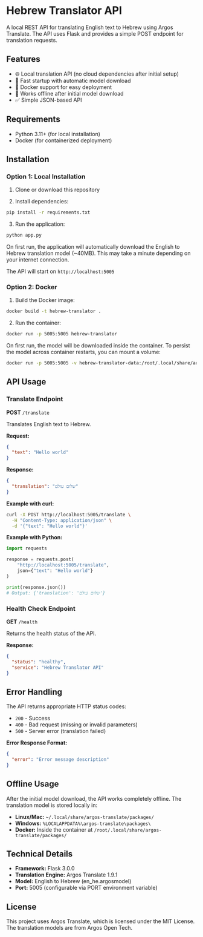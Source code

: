 # Hebrew Translator API

A local REST API for translating English text to Hebrew using Argos Translate. The API uses Flask and provides a simple POST endpoint for translation requests.

## Features

- 🌐 Local translation API (no cloud dependencies after initial setup)
- 🚀 Fast startup with automatic model download
- 🐳 Docker support for easy deployment
- 💪 Works offline after initial model download
- ✅ Simple JSON-based API

## Requirements

- Python 3.11+ (for local installation)
- Docker (for containerized deployment)

## Installation

### Option 1: Local Installation

1. Clone or download this repository

2. Install dependencies:
```bash
pip install -r requirements.txt
```

3. Run the application:
```bash
python app.py
```

On first run, the application will automatically download the English to Hebrew translation model (~40MB). This may take a minute depending on your internet connection.

The API will start on `http://localhost:5005`

### Option 2: Docker

1. Build the Docker image:
```bash
docker build -t hebrew-translator .
```

2. Run the container:
```bash
docker run -p 5005:5005 hebrew-translator
```

On first run, the model will be downloaded inside the container. To persist the model across container restarts, you can mount a volume:

```bash
docker run -p 5005:5005 -v hebrew-translator-data:/root/.local/share/argos-translate hebrew-translator
```

## API Usage

### Translate Endpoint

**POST** `/translate`

Translates English text to Hebrew.

**Request:**
```json
{
  "text": "Hello world"
}
```

**Response:**
```json
{
  "translation": "שלום עולם"
}
```

**Example with curl:**
```bash
curl -X POST http://localhost:5005/translate \
  -H "Content-Type: application/json" \
  -d '{"text": "Hello world"}'
```

**Example with Python:**
```python
import requests

response = requests.post(
    "http://localhost:5005/translate",
    json={"text": "Hello world"}
)

print(response.json())
# Output: {'translation': 'שלום עולם'}
```

### Health Check Endpoint

**GET** `/health`

Returns the health status of the API.

**Response:**
```json
{
  "status": "healthy",
  "service": "Hebrew Translator API"
}
```

## Error Handling

The API returns appropriate HTTP status codes:

- `200` - Success
- `400` - Bad request (missing or invalid parameters)
- `500` - Server error (translation failed)

**Error Response Format:**
```json
{
  "error": "Error message description"
}
```

## Offline Usage

After the initial model download, the API works completely offline. The translation model is stored locally in:

- **Linux/Mac:** `~/.local/share/argos-translate/packages/`
- **Windows:** `%LOCALAPPDATA%\argos-translate\packages\`
- **Docker:** Inside the container at `/root/.local/share/argos-translate/packages/`

## Technical Details

- **Framework:** Flask 3.0.0
- **Translation Engine:** Argos Translate 1.9.1
- **Model:** English to Hebrew (en_he.argosmodel)
- **Port:** 5005 (configurable via PORT environment variable)

## License

This project uses Argos Translate, which is licensed under the MIT License. The translation models are from Argos Open Tech.

